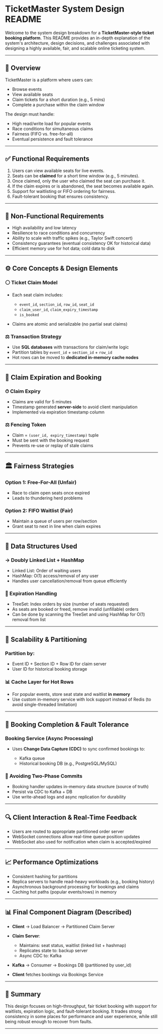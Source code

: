 # TicketMaster System Design README

Welcome to the system design breakdown for a **TicketMaster-style ticket booking platform**. This README provides an in-depth explanation of the system's architecture, design decisions, and challenges associated with designing a highly available, fair, and scalable online ticketing system.

---

## 🎯 Overview

TicketMaster is a platform where users can:

* Browse events
* View available seats
* Claim tickets for a short duration (e.g., 5 mins)
* Complete a purchase within the claim window

The design must handle:

* High read/write load for popular events
* Race conditions for simultaneous claims
* Fairness (FIFO vs. free-for-all)
* Eventual persistence and fault tolerance

---

## ✅ Functional Requirements

1. Users can view available seats for live events.
2. Seats can be **claimed** for a short time window (e.g., 5 minutes).
3. Once claimed, only the user who claimed the seat can purchase it.
4. If the claim expires or is abandoned, the seat becomes available again.
5. Support for waitlisting or FIFO ordering for fairness.
6. Fault-tolerant booking that ensures consistency.

---

## 🧰 Non-Functional Requirements

* High availability and low latency
* Resilience to race conditions and concurrency
* Ability to scale with traffic spikes (e.g., Taylor Swift concert)
* Consistency guarantees (eventual consistency OK for historical data)
* Efficient memory use for hot data; cold data to disk

---

## ⚙️ Core Concepts & Design Elements

### ⚪ Ticket Claim Model

* Each seat claim includes:

  * `event_id`, `section_id`, `row_id`, `seat_id`
  * `claim_user_id`, `claim_expiry_timestamp`
  * `is_booked`

* Claims are atomic and serializable (no partial seat claims)

### ⚖️ Transaction Strategy

* Use **SQL databases** with transactions for claim/write logic
* Partition tables by `event_id` + `section_id` + `row_id`
* Hot rows can be moved to **dedicated in-memory cache nodes**

---

## 🔄 Claim Expiration and Booking

### ⏱ Claim Expiry

* Claims are valid for 5 minutes
* Timestamp generated **server-side** to avoid client manipulation
* Implemented via expiration timestamp column

### ⚖️ Fencing Token

* Claim = `(user_id, expiry_timestamp)` tuple
* Must be sent with the booking request
* Prevents re-use or replay of stale claims

---

## 🏛️ Fairness Strategies

### Option 1: Free-For-All (Unfair)

* Race to claim open seats once expired
* Leads to thundering herd problems

### Option 2: FIFO Waitlist (Fair)

* Maintain a queue of users per row/section
* Grant seat to next in line when claim expires

---

## 📝 Data Structures Used

### → Doubly Linked List + HashMap

* Linked List: Order of waiting users
* HashMap: O(1) access/removal of any user
* Handles user cancellation/removal from queue efficiently

### 🔬 Expiration Handling

* TreeSet: Index orders by size (number of seats requested)
* As seats are booked or freed, remove invalid (unfillable) orders
* Can be done by scanning the TreeSet and using HashMap for O(1) removal from list

---

## 🚚 Scalability & Partitioning

### Partition by:

* Event ID + Section ID + Row ID for claim server
* User ID for historical booking storage

### 📊 Cache Layer for Hot Rows

* For popular events, store seat state and waitlist **in memory**
* Use custom in-memory service with lock support instead of Redis (to avoid single-threaded limitation)

---

## 🚀 Booking Completion & Fault Tolerance

### Booking Service (Async Processing)

* Uses **Change Data Capture (CDC)** to sync confirmed bookings to:

  * Kafka queue
  * Historical booking DB (e.g., PostgreSQL/MySQL)

### 🚫 Avoiding Two-Phase Commits

* Booking handler updates in-memory data structure (source of truth)
* Persist via CDC to Kafka + DB
* Use write-ahead logs and async replication for durability

---

## 🔍 Client Interaction & Real-Time Feedback

* Users are routed to appropriate partitioned order server
* WebSocket connections allow real-time queue position updates
* WebSocket also used for notification when claim is accepted/expired

---

## 📈 Performance Optimizations

* Consistent hashing for partitions
* Replica servers to handle read-heavy workloads (e.g., booking history)
* Asynchronous background processing for bookings and claims
* Caching hot paths (popular events/rows) in memory

---

## 📊 Final Component Diagram (Described)

* **Client** → Load Balancer → Partitioned Claim Server
* **Claim Server**:

  * Maintains: seat status, waitlist (linked list + hashmap)
  * Replicates state to: backup server
  * Async CDC to: Kafka
* **Kafka** → Consumer → Bookings DB (partitioned by user\_id)
* **Client** fetches bookings via Bookings Service

---

## 📄 Summary

This design focuses on high-throughput, fair ticket booking with support for waitlists, expiration logic, and fault-tolerant booking. It trades strong consistency in some places for performance and user experience, while still being robust enough to recover from faults.

---

